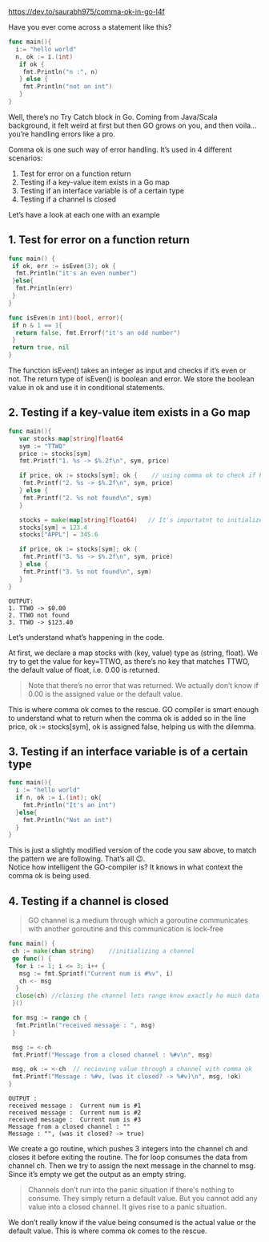 https://dev.to/saurabh975/comma-ok-in-go-l4f

Have you ever come across a statement like this?  

```go
func main(){
  i:= "hello world"
  n, ok := i.(int)
   if ok {
    fmt.Println("n :", n)
   } else {
    fmt.Println("not an int")
   }
}
```

Well, there’s no Try Catch block in Go. Coming from Java/Scala background, it felt weird at first but then GO grows on you, and then voila…you’re handling errors like a pro.

Comma ok is one such way of error handling. It’s used in 4 different scenarios:

1. Test for error on a function return
2. Testing if a key-value item exists in a Go map
3. Testing if an interface variable is of a certain type
4. Testing if a channel is closed

Let’s have a look at each one with an example

## [](https://dev.to/saurabh975/comma-ok-in-go-l4f#1-test-for-error-on-a-function-return)1. Test for error on a function return

```go
func main() {
 if ok, err := isEven(3); ok {
  fmt.Println("it's an even number")
 }else{
  fmt.Println(err)
 }
}

func isEven(n int)(bool, error){
 if n & 1 == 1{
  return false, fmt.Errorf("it's an odd number")
 }
 return true, nil
}
```

The function isEven() takes an integer as input and checks if it’s even or not. The return type of isEven() is boolean and error. We store the boolean value in ok and use it in conditional statements.

## [](https://dev.to/saurabh975/comma-ok-in-go-l4f#2-testing-if-a-keyvalue-item-exists-in-a-go-map)2. Testing if a key-value item exists in a Go map

```go
func main(){
   var stocks map[string]float64
   sym := "TTWO"
   price := stocks[sym]
   fmt.Printf("1. %s -> $%.2f\n", sym, price)

   if price, ok := stocks[sym]; ok {    // using comma ok to check if key exists
    fmt.Printf("2. %s -> $%.2f\n", sym, price)
   } else {
    fmt.Printf("2. %s not found\n", sym)
   }

   stocks = make(map[string]float64)   // It's importatnt to initialize the map before adding values. Else it's a panic situation
   stocks[sym] = 123.4
   stocks["APPL"] = 345.6

   if price, ok := stocks[sym]; ok {
    fmt.Printf("3. %s -> $%.2f\n", sym, price)
   } else {
    fmt.Printf("3. %s not found\n", sym)
   }
}
```

```
OUTPUT:
1. TTWO -> $0.00
2. TTWO not found
3. TTWO -> $123.40
```

Let’s understand what’s happening in the code.

At first, we declare a map stocks with (key, value) type as (string, float). We try to get the value for key=TTWO, as there’s no key that matches TTWO, the default value of float, i.e. 0.00 is returned.

> Note that there’s no error that was returned. We actually don’t know if 0.00 is the assigned value or the default value.

This is where comma ok comes to the rescue. GO compiler is smart enough to understand what to return when the comma ok is added so in the line price, ok := stocks[sym], ok is assigned false, helping us with the dilemma.

## [](https://dev.to/saurabh975/comma-ok-in-go-l4f#3-testing-if-an-interface-variable-is-of-a-certain-type)3. Testing if an interface variable is of a certain type

```go
func main(){
  i := "hello world"
  if n, ok := i.(int); ok{
    fmt.Println("It's an int")
  }else{
    fmt.Println("Not an int")
  }
}
```

This is just a slightly modified version of the code you saw above, to match the pattern we are following. That’s all 😉.  
Notice how intelligent the GO-compiler is? It knows in what context the comma ok is being used.

## [](https://dev.to/saurabh975/comma-ok-in-go-l4f#4-testing-if-a-channel-is-closed)4. Testing if a channel is closed

> GO channel is a medium through which a goroutine communicates with another goroutine and this communication is lock-free  

```go
func main() {
 ch := make(chan string)    //initializing a channel
 go func() {
  for i := 1; i <= 3; i++ {
   msg := fmt.Sprintf("Current num is #%v", i)
   ch <- msg
  }
  close(ch) //closing the channel lets range know exactly ho much data is there
 }()

 for msg := range ch {
  fmt.Println("received message : ", msg)
 }

 msg := <-ch
 fmt.Printf("Message from a closed channel : %#v\n", msg)

 msg, ok := <-ch  // recieving value through a channel with comma ok
 fmt.Printf("Message : %#v, (was it closed? -> %#v)\n", msg, !ok)
}
```

```
OUTPUT : 
received message :  Current num is #1
received message :  Current num is #2
received message :  Current num is #3
Message from a closed channel : ""
Message : "", (was it closed? -> true)
```

We create a go routine, which pushes 3 integers into the channel ch and closes it before exiting the routine. The for loop consumes the data from channel ch. Then we try to assign the next message in the channel to msg. Since it’s empty we get the output as an empty string.

> Channels don’t run into the panic situation if there's nothing to consume. They simply return a default value. But you cannot add any value into a closed channel. It gives rise to a panic situation.

We don’t really know if the value being consumed is the actual value or the default value. This is where comma ok comes to the rescue.

